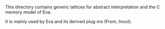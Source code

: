 This directory contains generic lattices for abstract interpretation
and the C memory model of Eva.

It is mainly used by Eva and its derived plug-ins (From, Inout).
